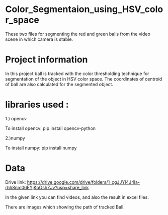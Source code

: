 # Color_Segmentaion_using_HSV_color_space

These two files for segmenting the red and green balls from the video scene in which camera is stable.

# Project information
In this project ball is tracked with the color thresholding technique for segmentation of the object in HSV color space. The coordinates of centroid of ball are also calculated for the segmented object.


# libraries used :
1.) opencv 

 To install opencv: pip install opencv-python

2.)numpy

 To install numpy: pip install numpy
 
# Data
 Drive link: https://drive.google.com/drive/folders/1_cgJJYl4J4la-rhh8nm06EYjKoOshZJy?usp=share_link
 
 In the given link you can find videos, and also the result in excel files.
 
 There are images which showing the path of tracked Ball. 

